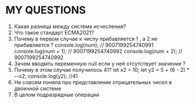 # MY QUESTIONS
1. Какая разница между система исчесления?
2. Что такое стандарт ECMA2021?
3. Почему в первом случае к числу прибавляется 1 , а 2 не прибавляется ?
        console.log(num);       // 9007199254740991
        console.log(num + 1);   // 9007199254740992
        console.log(num + 2);   // 9007199254740992
4. Зачем вводмть переменную null если у неё отсутствует значение ?
5. Почему в этом случае получилось 41?
    let x2 = 10;
    let y2 = 5 + (6 - 2) * --x2;
    console.log(y2); //41
6. Не совсем поняла про представление отрицательных чисел в двоичной системе
7. В целом подразрядные операции






